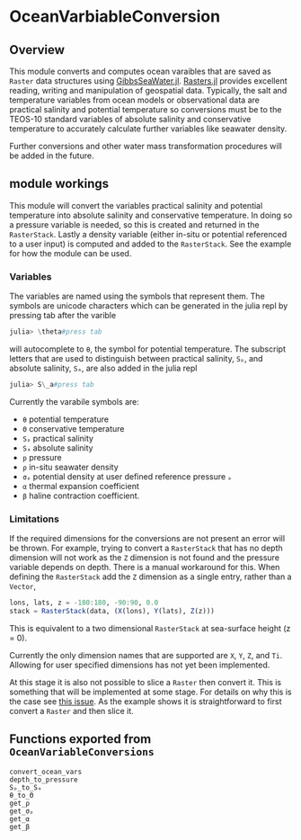 # OceanVarbiableConversion

## Overview

This module converts and computes ocean varaibles that are saved as `Raster` data structures using [GibbsSeaWater.jl](https://github.com/TEOS-10/GibbsSeaWater.jl).
[Rasters.jl](https://github.com/rafaqz/Rasters.jl) provides excellent reading, writing and manipulation of geospatial data.
Typically, the salt and temperature variables from ocean models or observational data are practical salinity and potential temperature so conversions must be to the TEOS-10 standard variables of absolute salinity and conservative temperature to accurately calculate further variables like seawater density.

Further conversions and other water mass transformation procedures will be added in the future.

## module workings

This module will convert the variables practical salinity and potential temperature into absolute salinity and conservative temperature.
In doing so a pressure variable is needed, so this is created and returned in the `RasterStack`.
Lastly a density variable (either in-situ or potential referenced to a user input) is computed and added to the `RasterStack`.
See the example for how the module can be used.

### Variables

The variables are named using the symbols that represent them.
The symbols are unicode characters which can be generated in the julia repl by pressing tab after the varible

```julia
julia> \theta#press tab
```

will autocomplete to `θ`, the symbol for potential temperature.
The subscript letters that are used to distinguish between practical salinity, `Sₚ`, and absolute salinity, `Sₐ`, are also added in the julia repl

```julia
julia> S\_a#press tab
```

Currently the varabile symbols are:

- `θ` potential temperature
- `Θ` conservative temperature
- `Sₚ` practical salinity
- `Sₐ` absolute salinity
- `p` pressure
- `ρ` in-situ seawater density
- `σₚ` potential density at user defined reference pressure `ₚ`
- `α` thermal expansion coefficient
- `β` haline contraction coefficient.

### Limitations

If the required dimensions for the conversions are not present an error will be thrown.
For example, trying to convert a `RasterStack` that has no depth dimension will not work as the `Z` dimension is not found and the pressure variable depends on depth.
There is a manual workaround for this.
When defining the `RasterStack` add the `Z` dimension as a single entry, rather than a `Vector`,

```julia
lons, lats, z = -180:180, -90:90, 0.0
stack = RasterStack(data, (X(lons), Y(lats), Z(z)))
```

This is equivalent to a two dimensional `RasterStack` at sea-surface height (z = 0).

Currently the only dimension names that are supported are `X`, `Y`, `Z`, and `Ti`.
Allowing for user specified dimensions has not yet been implemented.

At this stage it is also not possible to slice a `Raster` then convert it.
This is something that will be implemented at some stage.
For details on why this is the case see [this issue](https://github.com/jbisits/OceanRasterConversions.jl/issues/27).
As the example shows it is straightforward to first convert a `Raster` and then slice it.

## Functions exported from `OceanVariableConversions`

```@docs
convert_ocean_vars
depth_to_pressure
Sₚ_to_Sₐ
θ_to_Θ
get_ρ
get_σₚ
get_α
get_β
```
